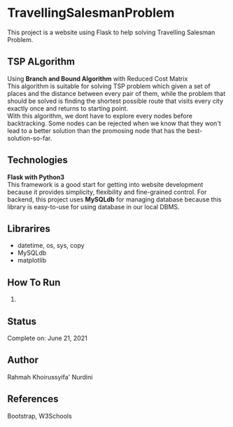 # TravellingSalesmanProblem
This project is a website using Flask to help solving Travelling Salesman Problem.

## TSP ALgorithm
Using <b>Branch and Bound Algorithm</b> with Reduced Cost Matrix<br>
This algorithm is suitable for solving TSP problem which given a set of places
and the distance between every pair of them, while the problem that should be solved is
finding the shortest possible route that visits every city exactly once and returns to
starting point.
<br>
With this algorithm, we dont have to explore every nodes before backtracking. Some 
nodes can be rejected when we know that they won't lead to a better solution than the promosing node that has the best-solution-so-far.

## Technologies
<b>Flask with Python3</b><br>
This framework is a good start for getting into website development because
it provides simplicity, flexibility and fine-grained control. For backend, this project
uses <b>MySQLdb</b> for managing database because this library is easy-to-use for using
database in our local DBMS.

## Librarires
* datetime, os, sys, copy
* MySQLdb
* matplotlib

## How To Run
1. 

## Status
Complete on: June 21, 2021

## Author
Rahmah Khoirussyifa' Nurdini

## References
Bootstrap, W3Schools